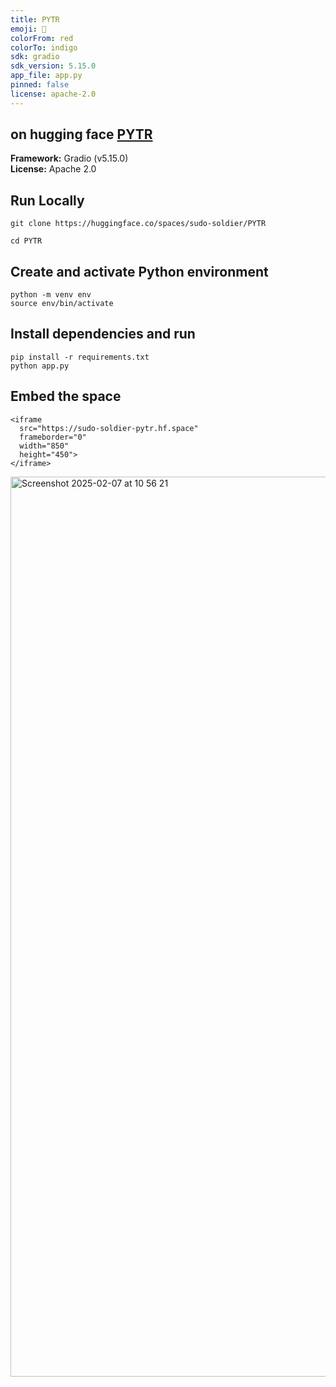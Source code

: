 ```yaml
---
title: PYTR
emoji: 🎵
colorFrom: red
colorTo: indigo
sdk: gradio
sdk_version: 5.15.0
app_file: app.py
pinned: false
license: apache-2.0
---
```


## on hugging face <a href="https://huggingface.co/spaces/sudo-soldier/PYTR">PYTR</a><br />

**Framework:** Gradio (v5.15.0)  
**License:** Apache 2.0  
  

## Run Locally  

```
git clone https://huggingface.co/spaces/sudo-soldier/PYTR
```

```
cd PYTR
```

## Create and activate Python environment
```
python -m venv env
source env/bin/activate
```

## Install dependencies and run
```
pip install -r requirements.txt
python app.py
```

## Embed the space
```
<iframe 
  src="https://sudo-soldier-pytr.hf.space" 
  frameborder="0" 
  width="850" 
  height="450">
</iframe>
```

<img width="1440" alt="Screenshot 2025-02-07 at 10 56 21" src="https://github.com/user-attachments/assets/46ac4811-b978-4829-8bcc-81ea184d5ee4" />



